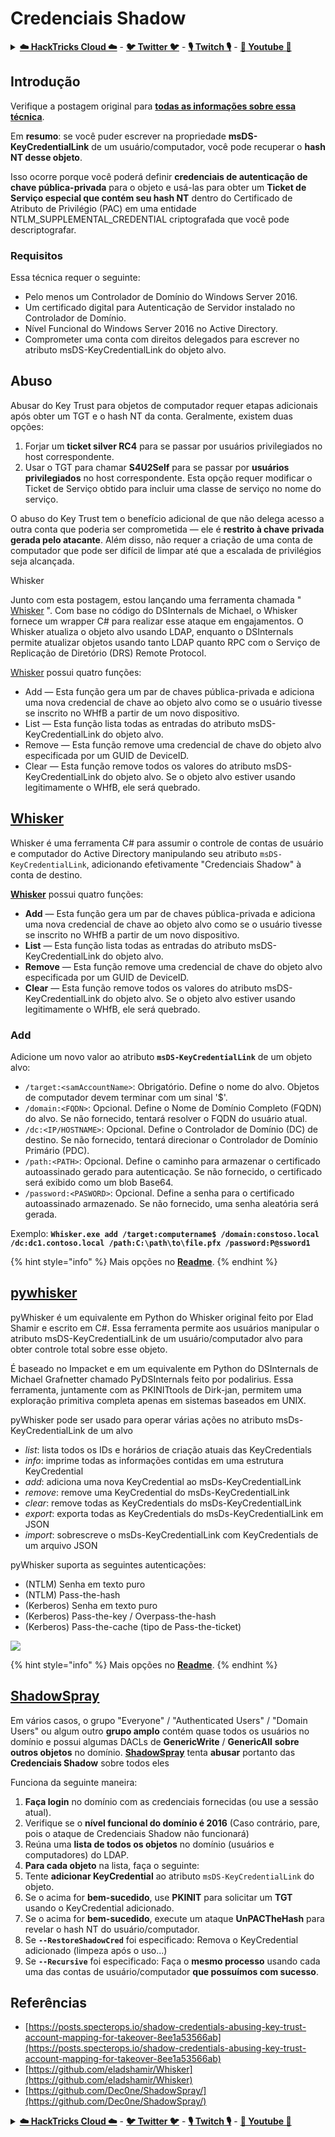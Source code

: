 # Credenciais Shadow

<details>

<summary><a href="https://cloud.hacktricks.xyz/pentesting-cloud/pentesting-cloud-methodology"><strong>☁️ HackTricks Cloud ☁️</strong></a> - <a href="https://twitter.com/hacktricks_live"><strong>🐦 Twitter 🐦</strong></a> - <a href="https://www.twitch.tv/hacktricks_live/schedule"><strong>🎙️ Twitch 🎙️</strong></a> - <a href="https://www.youtube.com/@hacktricks_LIVE"><strong>🎥 Youtube 🎥</strong></a></summary>

* Você trabalha em uma **empresa de cibersegurança**? Gostaria de ver sua **empresa anunciada no HackTricks**? ou gostaria de ter acesso à **última versão do PEASS ou baixar o HackTricks em PDF**? Confira os [**PLANOS DE ASSINATURA**](https://github.com/sponsors/carlospolop)!
* Descubra [**A Família PEASS**](https://opensea.io/collection/the-peass-family), nossa coleção exclusiva de [**NFTs**](https://opensea.io/collection/the-peass-family)
* Adquira o [**swag oficial do PEASS & HackTricks**](https://peass.creator-spring.com)
* **Junte-se ao** [**💬**](https://emojipedia.org/speech-balloon/) **grupo Discord** ou ao **grupo telegram** ou **siga-me** no **Twitter** **🐦** [**@carlospolopm**](https://twitter.com/hacktricks_live)**.**
* **Compartilhe seus truques de hacking enviando PRs para o [repositório hacktricks](https://github.com/carlospolop/hacktricks) e [repositório hacktricks-cloud](https://github.com/carlospolop/hacktricks-cloud)**.

</details>

## Introdução <a href="#3f17" id="3f17"></a>

Verifique a postagem original para [**todas as informações sobre essa técnica**](https://posts.specterops.io/shadow-credentials-abusing-key-trust-account-mapping-for-takeover-8ee1a53566ab).

Em **resumo**: se você puder escrever na propriedade **msDS-KeyCredentialLink** de um usuário/computador, você pode recuperar o **hash NT desse objeto**.

Isso ocorre porque você poderá definir **credenciais de autenticação de chave pública-privada** para o objeto e usá-las para obter um **Ticket de Serviço especial que contém seu hash NT** dentro do Certificado de Atributo de Privilégio (PAC) em uma entidade NTLM\_SUPPLEMENTAL\_CREDENTIAL criptografada que você pode descriptografar.

### Requisitos <a href="#2de4" id="2de4"></a>

Essa técnica requer o seguinte:

* Pelo menos um Controlador de Domínio do Windows Server 2016.
* Um certificado digital para Autenticação de Servidor instalado no Controlador de Domínio.
* Nível Funcional do Windows Server 2016 no Active Directory.
* Comprometer uma conta com direitos delegados para escrever no atributo msDS-KeyCredentialLink do objeto alvo.

## Abuso

Abusar do Key Trust para objetos de computador requer etapas adicionais após obter um TGT e o hash NT da conta. Geralmente, existem duas opções:

1. Forjar um **ticket silver RC4** para se passar por usuários privilegiados no host correspondente.
2. Usar o TGT para chamar **S4U2Self** para se passar por **usuários privilegiados** no host correspondente. Esta opção requer modificar o Ticket de Serviço obtido para incluir uma classe de serviço no nome do serviço.

O abuso do Key Trust tem o benefício adicional de que não delega acesso a outra conta que poderia ser comprometida — ele é **restrito à chave privada gerada pelo atacante**. Além disso, não requer a criação de uma conta de computador que pode ser difícil de limpar até que a escalada de privilégios seja alcançada.

Whisker

Junto com esta postagem, estou lançando uma ferramenta chamada " [Whisker](https://github.com/eladshamir/Whisker) ". Com base no código do DSInternals de Michael, o Whisker fornece um wrapper C# para realizar esse ataque em engajamentos. O Whisker atualiza o objeto alvo usando LDAP, enquanto o DSInternals permite atualizar objetos usando tanto LDAP quanto RPC com o Serviço de Replicação de Diretório (DRS) Remote Protocol.

[Whisker](https://github.com/eladshamir/Whisker) possui quatro funções:

* Add — Esta função gera um par de chaves pública-privada e adiciona uma nova credencial de chave ao objeto alvo como se o usuário tivesse se inscrito no WHfB a partir de um novo dispositivo.
* List — Esta função lista todas as entradas do atributo msDS-KeyCredentialLink do objeto alvo.
* Remove — Esta função remove uma credencial de chave do objeto alvo especificada por um GUID de DeviceID.
* Clear — Esta função remove todos os valores do atributo msDS-KeyCredentialLink do objeto alvo. Se o objeto alvo estiver usando legitimamente o WHfB, ele será quebrado.

## [Whisker](https://github.com/eladshamir/Whisker) <a href="#7e2e" id="7e2e"></a>

Whisker é uma ferramenta C# para assumir o controle de contas de usuário e computador do Active Directory manipulando seu atributo `msDS-KeyCredentialLink`, adicionando efetivamente "Credenciais Shadow" à conta de destino.

[**Whisker**](https://github.com/eladshamir/Whisker) possui quatro funções:

* **Add** — Esta função gera um par de chaves pública-privada e adiciona uma nova credencial de chave ao objeto alvo como se o usuário tivesse se inscrito no WHfB a partir de um novo dispositivo.
* **List** — Esta função lista todas as entradas do atributo msDS-KeyCredentialLink do objeto alvo.
* **Remove** — Esta função remove uma credencial de chave do objeto alvo especificada por um GUID de DeviceID.
* **Clear** — Esta função remove todos os valores do atributo msDS-KeyCredentialLink do objeto alvo. Se o objeto alvo estiver usando legitimamente o WHfB, ele será quebrado.

### Add

Adicione um novo valor ao atributo **`msDS-KeyCredentialLink`** de um objeto alvo:

* `/target:<samAccountName>`: Obrigatório. Define o nome do alvo. Objetos de computador devem terminar com um sinal '$'.
* `/domain:<FQDN>`: Opcional. Define o Nome de Domínio Completo (FQDN) do alvo. Se não fornecido, tentará resolver o FQDN do usuário atual.
* `/dc:<IP/HOSTNAME>`: Opcional. Define o Controlador de Domínio (DC) de destino. Se não fornecido, tentará direcionar o Controlador de Domínio Primário (PDC).
* `/path:<PATH>`: Opcional. Define o caminho para armazenar o certificado autoassinado gerado para autenticação. Se não fornecido, o certificado será exibido como um blob Base64.
* `/password:<PASWORD>`: Opcional. Define a senha para o certificado autoassinado armazenado. Se não fornecido, uma senha aleatória será gerada.

Exemplo: **`Whisker.exe add /target:computername$ /domain:constoso.local /dc:dc1.contoso.local /path:C:\path\to\file.pfx /password:P@ssword1`**

{% hint style="info" %}
Mais opções no [**Readme**](https://github.com/eladshamir/Whisker).
{% endhint %}

## [pywhisker](https://github.com/ShutdownRepo/pywhisker) <a href="#7e2e" id="7e2e"></a>

pyWhisker é um equivalente em Python do Whisker original feito por Elad Shamir e escrito em C#. Essa ferramenta permite aos usuários manipular o atributo msDS-KeyCredentialLink de um usuário/computador alvo para obter controle total sobre esse objeto.

É baseado no Impacket e em um equivalente em Python do DSInternals de Michael Grafnetter chamado PyDSInternals feito por podalirius.
Essa ferramenta, juntamente com as PKINITtools de Dirk-jan, permitem uma exploração primitiva completa apenas em sistemas baseados em UNIX.


pyWhisker pode ser usado para operar várias ações no atributo msDs-KeyCredentialLink de um alvo

- *list*: lista todos os IDs e horários de criação atuais das KeyCredentials
- *info*: imprime todas as informações contidas em uma estrutura KeyCredential
- *add*: adiciona uma nova KeyCredential ao msDs-KeyCredentialLink
- *remove*: remove uma KeyCredential do msDs-KeyCredentialLink
- *clear*: remove todas as KeyCredentials do msDs-KeyCredentialLink
- *export*: exporta todas as KeyCredentials do msDs-KeyCredentialLink em JSON
- *import*: sobrescreve o msDs-KeyCredentialLink com KeyCredentials de um arquivo JSON


pyWhisker suporta as seguintes autenticações:
- (NTLM) Senha em texto puro
- (NTLM) Pass-the-hash
- (Kerberos) Senha em texto puro
- (Kerberos) Pass-the-key / Overpass-the-hash
- (Kerberos) Pass-the-cache (tipo de Pass-the-ticket)

![](https://github.com/ShutdownRepo/pywhisker/blob/main/.assets/add_pfx.png)


{% hint style="info" %}
Mais opções no [**Readme**](https://github.com/ShutdownRepo/pywhisker).
{% endhint %}

## [ShadowSpray](https://github.com/Dec0ne/ShadowSpray/)

Em vários casos, o grupo "Everyone" / "Authenticated Users" / "Domain Users" ou algum outro **grupo amplo** contém quase todos os usuários no domínio e possui algumas DACLs de **GenericWrite** / **GenericAll** **sobre outros objetos** no domínio. [**ShadowSpray**](https://github.com/Dec0ne/ShadowSpray/) tenta **abusar** portanto das **Credenciais Shadow** sobre todos eles

Funciona da seguinte maneira:

1. **Faça login** no domínio com as credenciais fornecidas (ou use a sessão atual).
2. Verifique se o **nível funcional do domínio é 2016** (Caso contrário, pare, pois o ataque de Credenciais Shadow não funcionará)
3. Reúna uma **lista de todos os objetos** no domínio (usuários e computadores) do LDAP.
4. **Para cada objeto** na lista, faça o seguinte:
1. Tente **adicionar KeyCredential** ao atributo `msDS-KeyCredentialLink` do objeto.
2. Se o acima for **bem-sucedido**, use **PKINIT** para solicitar um **TGT** usando o KeyCredential adicionado.
3. Se o acima for **bem-sucedido**, execute um ataque **UnPACTheHash** para revelar o hash NT do usuário/computador.
4. Se **`--RestoreShadowCred`** foi especificado: Remova o KeyCredential adicionado (limpeza após o uso...)
5. Se **`--Recursive`** foi especificado: Faça o **mesmo processo** usando cada uma das contas de usuário/computador **que possuímos com sucesso**.

## Referências

* [https://posts.specterops.io/shadow-credentials-abusing-key-trust-account-mapping-for-takeover-8ee1a53566ab](https://posts.specterops.io/shadow-credentials-abusing-key-trust-account-mapping-for-takeover-8ee1a53566ab)
* [https://github.com/eladshamir/Whisker](https://github.com/eladshamir/Whisker)
* [https://github.com/Dec0ne/ShadowSpray/](https://github.com/Dec0ne/ShadowSpray/) 

<details>

<summary><a href="https://cloud.hacktricks.xyz/pentesting-cloud/pentesting-cloud-methodology"><strong>☁️ HackTricks Cloud ☁️</strong></a> - <a href="https://twitter.com/hacktricks_live"><strong>🐦 Twitter 🐦</strong></a> - <a href="https://www.twitch.tv/hacktricks_live/schedule"><strong>🎙️ Twitch 🎙️</strong></a> - <a href="https://www.youtube.com/@hacktricks_LIVE"><strong>🎥 Youtube 🎥</strong></a></summary>

* Você trabalha em uma **empresa de cibersegurança**? Gostaria de ver sua **empresa anunciada no HackTricks**? ou gostaria de ter acesso à **última versão do PEASS ou baixar o HackTricks em PDF**? Confira os [**PLANOS DE ASSINATURA**](https://github.com/sponsors/carlospolop)!
* Descubra [**A Família PEASS**](https://opensea.io/collection/the-peass-family), nossa coleção exclusiva de [**NFTs**](https://opensea.io/collection/the-peass-family)
* Adquira o [**swag oficial do PEASS & HackTricks**](https://peass.creator-spring.com)
* **Junte-se ao** [**💬**](https://emojipedia.org/speech-balloon/) **grupo Discord** ou ao **grupo telegram** ou **siga-me** no **Twitter** **🐦** [**@carlospolopm**](https://twitter.com/hacktricks_live)**.**
* **Compartilhe seus truques de hacking enviando PRs para o [repositório hacktricks](https://github.com/carlospolop/hacktricks) e [repositório hacktricks-cloud](https://github.com/carlospolop/hacktricks-cloud)**.

</details>
